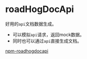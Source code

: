 # roadHogDocApi

好用的`api`文档数据生成。

* 可以模拟`api`请求，返回mock数据。
* 同时也可以通过`api`直接生成文档。

[npm-roadhogdocapi](https://www.npmjs.com/package/roadhog-api-doc)
